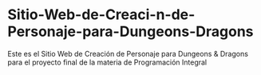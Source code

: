 # Sitio-Web-de-Creaci-n-de-Personaje-para-Dungeons-Dragons
Este es el Sitio Web de Creación de Personaje para Dungeons &amp; Dragons para el proyecto final de la materia de Programación Integral
